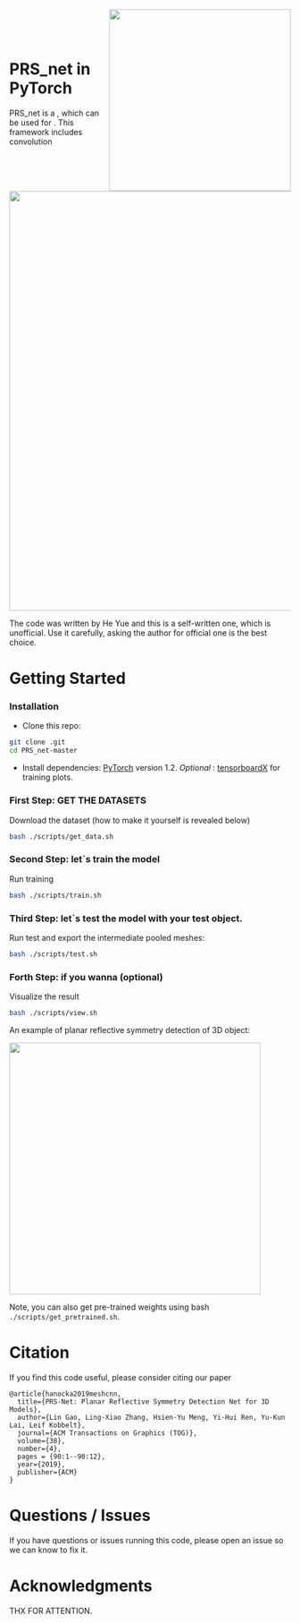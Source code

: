 <img src='docs/imgs/alien.gif' align="right" width=325>
<br><br><br>

# PRS_net in PyTorch

PRS_net is a , which can be used for . This framework includes convolution

<img src="docs/imgs/PRS_net_overview.png" align="center" width="750px"> <br>

The code was written by He Yue and this is a self-written one, which is unofficial. Use it carefully, asking the author for official one is the best choice.


# Getting Started

### Installation
- Clone this repo:
```bash
git clone .git
cd PRS_net-master
```
- Install dependencies: [PyTorch](https://pytorch.org/) version 1.2. <i> Optional </i>: [tensorboardX](https://github.com/lanpa/tensorboardX) for training plots.
  
### First Step: GET THE DATASETS 
Download the dataset
(how to make it yourself is revealed below)
```bash
bash ./scripts/get_data.sh
```
### Second Step: let`s train the model 
Run training
```bash
bash ./scripts/train.sh
```

### Third Step: let`s test the model with your test object. 
Run test and export the intermediate pooled meshes:
```bash
bash ./scripts/test.sh
```
### Forth Step: if you wanna (optional)
Visualize the result 
```bash
bash ./scripts/view.sh
```

An example of planar reflective symmetry detection of 3D object:

<img src="/docs/imgs/result.png" width="450px"/> 

Note, you can also get pre-trained weights using bash ```./scripts/get_pretrained.sh```. 

# Citation
If you find this code useful, please consider citing our paper
```
@article{hanocka2019meshcnn,
  title={PRS-Net: Planar Reflective Symmetry Detection Net for 3D Models},
  author={Lin Gao, Ling-Xiao Zhang, Hsien-Yu Meng, Yi-Hui Ren, Yu-Kun Lai, Leif Kobbelt},
  journal={ACM Transactions on Graphics (TOG)},
  volume={38},
  number={4},
  pages = {90:1--90:12},
  year={2019},
  publisher={ACM}
}
```


# Questions / Issues
If you have questions or issues running this code, please open an issue so we can know to fix it.
  
# Acknowledgments
THX FOR ATTENTION.
